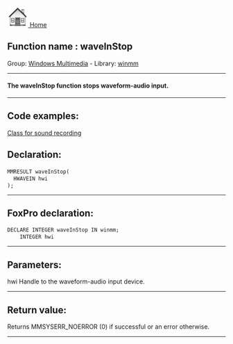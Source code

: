 [<img src="../../images/home.png"> Home ](https://github.com/VFPX/Win32API)  

## Function name : waveInStop
Group: [Windows Multimedia](../../functions_group.md#Windows_Multimedia)  -  Library: [winmm](../../Libraries.md#winmm)  
***  


#### The waveInStop function stops waveform-audio input.
***  


## Code examples:
[Class for sound recording](../../samples/sample_420.md)  

## Declaration:
```foxpro  
MMRESULT waveInStop(
  HWAVEIN hwi
);  
```  
***  


## FoxPro declaration:
```foxpro  
DECLARE INTEGER waveInStop IN winmm;
	INTEGER hwi  
```  
***  


## Parameters:
hwi
Handle to the waveform-audio input device.
  
***  


## Return value:
Returns MMSYSERR_NOERROR (0) if successful or an error otherwise.  
***  

